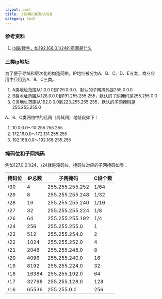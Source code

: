 ```yaml
---
layout: post
title: 子网掩码和默认网关
category: tech
---
```


### 参考资料

1. [ip段/数字，如192.168.0.1/24的意思是什么](http://blog.163.com/winkey_cheung/blog/static/836652842011720754378/)

### 三类ip地址
为了便于寻址和层次化的构造网络，IP地址被分为A、B、C、D、E五类，商业应用中只用到A、B、C三类。

1. A类地址范围从1.0.0.0到126.0.0.0，默认的子网掩码是255.0.0.0
2. B类地址范围从128.0.0.0到191.255.255.255，默认的子网掩码是255.255.0.0
3. C类地址范围从192.0.0.0到223.255.255.255，默认的子网掩码是255.255.255.0

A、B、C类网络中的私网（局域网）地址段如下：

1. 10.0.0.0～10.255.255.255
2. 172.16.0.0～172.131.255.255
3. 192.168.0.0～192.168.255.255

### 掩码位和子网掩码
例如127.0.0.1/24，/24就是淹码位，掩码位对应的子网掩码如表：

|掩码位|IP总数|子网掩码|C段个数|
|:----|----|----|----|
|/30 	|4 	    |255.255.255.252 	|1/64|
|/29 	|8 	    |255.255.255.248 	|1/32|
|/28 	|16 	|255.255.255.240 	|1/16|
|/27 	|32 	|255.255.255.224 	|1/8|
|/26 	|64 	|255.255.255.192 	|1/4|
|/24 	|256 	|255.255.255.0 	|1|
|/23 	|512 	|255.255.254.0 	|2|
|/22 	|1024 	|255.255.252.0 	|4|
|/21 	|2048 	|255.255.248.0 	|8|
|/20 	|4096 	|255.255.240.0 	|16|
|/19 	|8192 	|255.255.224.0 	|32|
|/18 	|16384 	|255.255.192.0 	|64|
|/17 	|32768 	|255.255.128.0 	|128|
|/16 	|65536 	|255.255.0.0 	|256|

